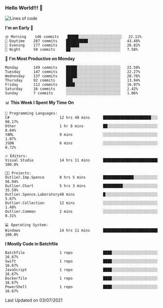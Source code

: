 ### Hello World!!! 👋

<!--
**kekotek/kekotek** is a ✨ _special_ ✨ repository because its `README.md` (this file) appears on your GitHub profile.

Here are some ideas to get you started:

- 🔭 I’m currently working on ...
- 🌱 I’m currently learning ...
- 👯 I’m looking to collaborate on ...
- 🤔 I’m looking for help with ...
- 💬 Ask me about ...
- 📫 How to reach me: ...
- 😄 Pronouns: ...
- ⚡ Fun fact: ...
-->

<!--START_SECTION:waka-->
![Lines of code](https://img.shields.io/badge/From%20Hello%20World%20I%27ve%20Written-18753%20lines%20of%20code-blue)

**I'm an Early 🐤** 

```text
🌞 Morning    146 commits    █████░░░░░░░░░░░░░░░░░░░░   22.12% 
🌆 Daytime    287 commits    ██████████░░░░░░░░░░░░░░░   43.48% 
🌃 Evening    177 commits    ██████░░░░░░░░░░░░░░░░░░░   26.82% 
🌙 Night      50 commits     ██░░░░░░░░░░░░░░░░░░░░░░░   7.58%

```
📅 **I'm Most Productive on Monday** 

```text
Monday       149 commits    █████░░░░░░░░░░░░░░░░░░░░   22.58% 
Tuesday      147 commits    █████░░░░░░░░░░░░░░░░░░░░   22.27% 
Wednesday    137 commits    █████░░░░░░░░░░░░░░░░░░░░   20.76% 
Thursday     92 commits     ███░░░░░░░░░░░░░░░░░░░░░░   13.94% 
Friday       112 commits    ████░░░░░░░░░░░░░░░░░░░░░   16.97% 
Saturday     16 commits     ░░░░░░░░░░░░░░░░░░░░░░░░░   2.42% 
Sunday       7 commits      ░░░░░░░░░░░░░░░░░░░░░░░░░   1.06%

```


📊 **This Week I Spent My Time On** 

```text
💬 Programming Languages: 
C#                       12 hrs 48 mins      ██████████████████████░░░   90.17% 
Other                    1 hr 8 mins         ██░░░░░░░░░░░░░░░░░░░░░░░   8.04% 
YAML                     9 mins              ░░░░░░░░░░░░░░░░░░░░░░░░░   1.07% 
JSON                     6 mins              ░░░░░░░░░░░░░░░░░░░░░░░░░   0.72%

🔥 Editors: 
Visual Studio            14 hrs 11 mins      █████████████████████████   100.0%

🐱‍💻 Projects: 
Outlier.Imp.Spence       8 hrs 5 mins        ██████████████░░░░░░░░░░░   56.94% 
Outlier.Chart            5 hrs 3 mins        █████████░░░░░░░░░░░░░░░░   35.59% 
Outlier.Spence.Laboratory48 mins             █░░░░░░░░░░░░░░░░░░░░░░░░   5.67% 
Outlier.Collection       12 mins             ░░░░░░░░░░░░░░░░░░░░░░░░░   1.48% 
Outlier.Common           2 mins              ░░░░░░░░░░░░░░░░░░░░░░░░░   0.31%

💻 Operating System: 
Windows                  14 hrs 11 mins      █████████████████████████   100.0%

```

**I Mostly Code in Batchfile** 

```text
Batchfile                1 repo              ████░░░░░░░░░░░░░░░░░░░░░   16.67% 
Swift                    1 repo              ████░░░░░░░░░░░░░░░░░░░░░   16.67% 
JavaScript               1 repo              ████░░░░░░░░░░░░░░░░░░░░░   16.67% 
Dockerfile               1 repo              ████░░░░░░░░░░░░░░░░░░░░░   16.67% 
PowerShell               1 repo              ████░░░░░░░░░░░░░░░░░░░░░   16.67%

```



 Last Updated on 03/07/2021
<!--END_SECTION:waka-->
